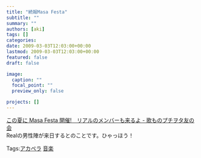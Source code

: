 ```yaml
---
title: "続報Masa Festa"
subtitle: ""
summary: ""
authors: [aki]
tags: []
categories: 
date: 2009-03-03T12:03:00+00:00
lastmod: 2009-03-03T12:03:00+00:00
featured: false
draft: false

image:
  caption: ""
  focal_point: ""
  preview_only: false

projects: []
---
```

[この夏に Masa Festa 開催!　リアルのメンバーも来るよ - 歌ものプチヲタ友の会](http://d.hatena.ne.jp/maru2004/20090302/p1)  
Realの男性陣が来日するとのことです。ひゃっほう！

Tags:[アカペラ](http://mrk0369.exblog.jp/tags/%E3%82%A2%E3%82%AB%E3%83%9A%E3%83%A9/) [音楽](http://mrk0369.exblog.jp/tags/%E9%9F%B3%E6%A5%BD/) 

